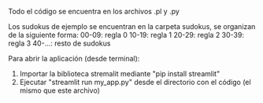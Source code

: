 Todo el código se encuentra en los archivos .pl y .py

Los sudokus de ejemplo se encuentran en la carpeta sudokus, se organizan de la siguiente forma:
00-09: regla 0
10-19: regla 1
20-29: regla 2
30-39: regla 3
40-...: resto de sudokus

Para abrir la aplicación (desde terminal):

1. Importar la biblioteca stremalit mediante "pip install streamlit"
2. Ejecutar "streamlit run my_app.py" desde el directorio con el código (el mismo que este archivo)
